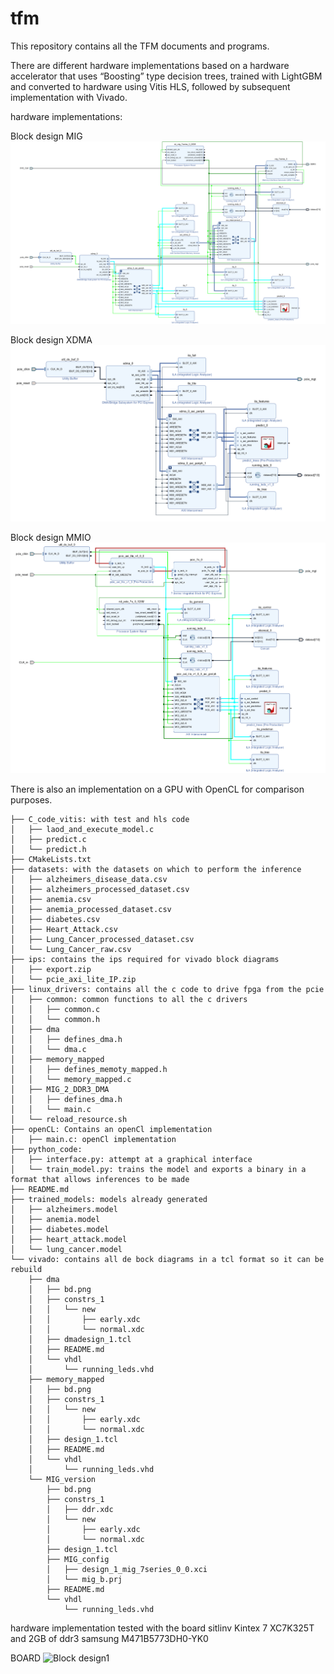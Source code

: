 # tfm
This repository contains all the TFM documents and programs.

There are different hardware implementations based on a hardware accelerator that uses “Boosting” type decision trees, trained with LightGBM and converted to hardware using Vitis HLS, followed by subsequent implementation with Vivado.

hardware implementations:


Block design MIG
![Block design1](vivado/MIG_version/bd.png)


Block design XDMA
![Block design2](vivado/dma/bd.png)

Block design MMIO
![Block design3](vivado/memory_mapped/bd.png)

There is also an implementation on a GPU with OpenCL for comparison purposes.

```plaintext
├── C_code_vitis: with test and hls code
│   ├── laod_and_execute_model.c
│   ├── predict.c
│   └── predict.h
├── CMakeLists.txt
├── datasets: with the datasets on which to perform the inference
│   ├── alzheimers_disease_data.csv
│   ├── alzheimers_processed_dataset.csv
│   ├── anemia.csv
│   ├── anemia_processed_dataset.csv
│   ├── diabetes.csv
│   ├── Heart_Attack.csv
│   ├── Lung_Cancer_processed_dataset.csv
│   └── Lung_Cancer_raw.csv
├── ips: contains the ips required for vivado block diagrams
│   ├── export.zip
│   └── pcie_axi_lite_IP.zip
├── linux_drivers: contains all the c code to drive fpga from the pcie
│   ├── common: common functions to all the c drivers
│   │   ├── common.c
│   │   └── common.h
│   ├── dma
│   │   ├── defines_dma.h
│   │   └── dma.c
│   ├── memory_mapped
│   │   ├── defines_memoty_mapped.h
│   │   └── memory_mapped.c
│   ├── MIG_2_DDR3_DMA
│   │   ├── defines_dma.h
│   │   └── main.c
│   └── reload_resource.sh
├── openCL: Contains an openCl implementation
│   ├── main.c: openCl implementation
├── python_code: 
│   ├── interface.py: attempt at a graphical interface
│   └── train_model.py: trains the model and exports a binary in a format that allows inferences to be made
├── README.md
├── trained_models: models already generated
│   ├── alzheimers.model
│   ├── anemia.model
│   ├── diabetes.model
│   ├── heart_attack.model
│   └── lung_cancer.model
└── vivado: contains all de bock diagrams in a tcl format so it can be rebuild
    ├── dma
    │   ├── bd.png
    │   ├── constrs_1
    │   │   └── new
    │   │       ├── early.xdc
    │   │       └── normal.xdc
    │   ├── dmadesign_1.tcl
    │   ├── README.md
    │   └── vhdl
    │       └── running_leds.vhd
    ├── memory_mapped
    │   ├── bd.png
    │   ├── constrs_1
    │   │   └── new
    │   │       ├── early.xdc
    │   │       └── normal.xdc
    │   ├── design_1.tcl
    │   ├── README.md
    │   └── vhdl
    │       └── running_leds.vhd
    └── MIG_version
        ├── bd.png
        ├── constrs_1
        │   ├── ddr.xdc
        │   └── new
        │       ├── early.xdc
        │       └── normal.xdc
        ├── design_1.tcl
        ├── MIG_config
        │   ├── design_1_mig_7series_0_0.xci
        │   └── mig_b.prj
        ├── README.md
        └── vhdl
            └── running_leds.vhd
```


hardware implementation tested with the board sitlinv Kintex 7 XC7K325T and 2GB of ddr3 samsung M471B5773DH0-YK0

BOARD
![Block design1](vivado/MIG_version/BOARD.jpg)

